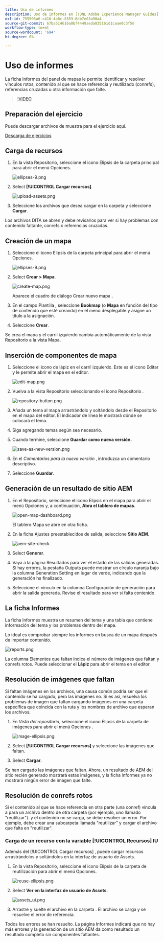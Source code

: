 ```yaml
---
title: Uso de informes
description: Uso de informes en [!DNL Adobe Experience Manager Guides]
exl-id: 755506a6-c416-4a8c-8359-8db7e63a90a4
source-git-commit: 67ba514616a0bf4449aeda035161d1caae0c3f50
workflow-type: tm+mt
source-wordcount: '694'
ht-degree: 0%

---
```


# Uso de informes

La ficha Informes del panel de mapas le permite identificar y resolver vínculos rotos, contenido al que se hace referencia y reutilizado (conrefs), referencias cruzadas u otra información que falte.

>[!VIDEO](https://video.tv.adobe.com/v/339039?quality=12&learn=on)

## Preparación del ejercicio

Puede descargar archivos de muestra para el ejercicio aquí.

[Descarga de ejercicios](assets/exercises/working-with-reports.zip)

## Carga de recursos

1. En la vista Repositorio, seleccione el icono Elipsis de la carpeta principal para abrir el menú Opciones.

   ![ellipses-9.png](images/ellipses-9.png)

1. Select **[!UICONTROL Cargar recursos]**.

   ![upload-assets.png](images/upload-assets.png)

1. Seleccione los archivos que desea cargar en la carpeta y seleccione **Cargar**.

Los archivos DITA se abren y debe revisarlos para ver si hay problemas con contenido faltante, conrefs o referencias cruzadas.

## Creación de un mapa

1. Seleccione el icono Elipsis de la carpeta principal para abrir el menú Opciones.

   ![ellipses-9.png](images/ellipses-9.png)

1. Select **Crear > Mapa**.

   ![create-map.png](images/create-map.png)

   Aparece el cuadro de diálogo Crear nuevo mapa .

1. En el campo Plantilla , seleccione **Bookmap** (o **Mapa** en función del tipo de contenido que esté creando) en el menú desplegable y asigne un título a la asignación.

1. Seleccione **Crear**.

Se crea el mapa y el carril izquierdo cambia automáticamente de la vista Repositorio a la vista Mapa.

## Inserción de componentes de mapa

1. Seleccione el icono de lápiz en el carril izquierdo.
Este es el icono Editar y le permite abrir el mapa en el editor.

   ![edit-map.png](images/edit-map.png)

1. Vuelva a la vista Repositorio seleccionando el icono Repositorio .

   ![repository-button.png](images/repository-button.png)

1. Añada un tema al mapa arrastrándolo y soltándolo desde el Repositorio en el mapa del editor.
El indicador de línea le mostrará dónde se colocará el tema.

1. Siga agregando temas según sea necesario.

1. Cuando termine, seleccione **Guardar como nueva versión.**

   ![save-as-new-version.png](images/save-as-new-version.png)

1. En el *Comentarios para la nueva versión* , introduzca un comentario descriptivo.

1. Seleccione **Guardar**.

## Generación de un resultado de sitio AEM

1. En el Repositorio, seleccione el icono Elipsis en el mapa para abrir el menú Opciones y, a continuación, **Abra el tablero de mapas.**

   ![open-map-dashboard.png](images/open-map-dashboard.png)

   El tablero Mapa se abre en otra ficha.
1. En la ficha Ajustes preestablecidos de salida, seleccione **Sitio AEM**.

   ![aem-site-check](images/aem-site-checkbox.png)

1. Select **Generar**.

1. Vaya a la página Resultados para ver el estado de las salidas generadas.
Si hay errores, la pestaña Outputs puede mostrar un círculo naranja bajo la columna Generation Setting en lugar de verde, indicando que la generación ha finalizado.

1. Seleccione el vínculo en la columna Configuración de generación para abrir la salida generada.
Revise el resultado para ver si falta contenido.

## La ficha Informes

La ficha Informes muestra un resumen del tema y una tabla que contiene información del tema y los problemas dentro del mapa.

Lo ideal es comprobar siempre los informes en busca de un mapa después de importar contenido.

![reports.png](images/reports.png)

La columna Elementos que faltan indica el número de imágenes que faltan y conrefs rotos. Puede seleccionar el **Lápiz** para abrir el tema en el editor.

## Resolución de imágenes que faltan

Si faltan imágenes en los archivos, una causa común podría ser que el contenido se ha cargado, pero las imágenes no. Si es así, resuelva los problemas de imagen que faltan cargando imágenes en una carpeta específica que coincida con la ruta y los nombres de archivo que esperan los archivos.

1. En *Vista del repositorio*, seleccione el icono Elipsis de la carpeta de imágenes para abrir el menú Opciones .

   ![image-ellipsis.png](images/image-ellipsis.png)

1. Select **[!UICONTROL Cargar recursos]** y seleccione las imágenes que faltan.

1. Select **Cargar**.

Se han cargado las imágenes que faltan. Ahora, un resultado de AEM del sitio recién generado mostrará estas imágenes, y la ficha Informes ya no mostrará ningún error de imagen que falte.

## Resolución de conrefs rotos

Si el contenido al que se hace referencia en otra parte (una conref) vincula a para un archivo dentro de otra carpeta (por ejemplo, uno llamado &quot;reutilizar&quot;). y el contenido no se carga, se debe resolver un error. Por ejemplo, debe crear una subcarpeta llamada &quot;reutilizar&quot; y cargar el archivo que falta en &quot;reutilizar&quot;.

### Carga de un recurso con la variable [!UICONTROL Recursos] IU

Además del [!UICONTROL Cargar recursos] , puede cargar recursos arrastrándolos y soltándolos en la interfaz de usuario de Assets.

1. En la vista Repositorio, seleccione el icono Elipsis de la carpeta de reutilización para abrir el menú Opciones.

   ![reuse-ellipsis.png](images/reuse-ellipsis.png)

1. Select **Ver en la interfaz de usuario de Assets**.

   ![assets_ui.png](images/assets_ui.png)

1. Arrastre y suelte el archivo en la carpeta .
El archivo se carga y se resuelve el error de referencia.

Todos los errores se han resuelto. La página Informes indicará que no hay más errores y la generación de un sitio AEM da como resultado un resultado completo sin componentes faltantes.
